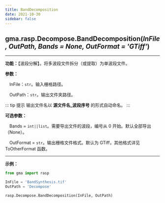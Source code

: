 ```yaml
---
title: BandDecomposition
date: 2021-10-30
sidebar: false
---
```


##  gma.rasp.Decompose.**BandDecomposition**(*InFile, OutPath, Bands = None, OutFormat = 'GTiff'*)
---

**功能：**【波段分解】。将多波段文件拆分（或提取）为单波段文件。

**参数：** 

&emsp;InFile：`str`。输入栅格路径。

&emsp;OutPath：`str`。输出文件夹路径。

::: tip 提示
输出文件名以 **源文件名_波段序号** 的形式自动命名。
:::

**可选参数：**

&emsp;Bands = `int||list`。需要导出文件的波段，编号从 0 开始。默认全部导出（None）。

&emsp;OutFormat  = `str`。输出栅格文件格式。默认为 GTiff，其他格式详见 ToOtherFormat 函数。

---

**示例：**

```python
from gma import rasp

InFile = 'BandSynthesis.tif'
OutPath = 'Decompose'

rasp.Decompose.BandDecomposition(InFile, OutPath)
```





